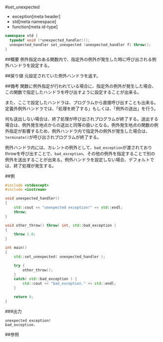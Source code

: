 #set_unexpected
* exception[meta header]
* std[meta namespace]
* function[meta id-type]

```cpp
namespace std {
  typedef void (*unexpected_handler)();
  unexpected_handler set_unexpected (unexpected_handler f) throw();
}
```

##概要
例外指定のある関数内で、指定外の例外が発生した時に呼び出される例外ハンドラを設定する。


##戻り値
元設定されていた例外ハンドラを返す。


##備考
関数に例外指定が行われている場合に、指定外の例外が発生した場合、この関数で指定したハンドラを呼び出すように設定することが出来る。

また、ここで設定したハンドラは、プログラムから直接呼び出すことも出来る。定義外例外ハンドラでは、「処理を終了する」もしくは、「例外の送出」を行う。

何も送出しない場合は、終了処理が呼び出されプログラムが終了する。送出する場合は、例外発生地点からの送出と同等の扱いとなる。例外発生地点の関数の例外指定が影響するため、例外ハンドラ内で指定外の例外が発生した場合は、`terminate()`が呼び出されプログラムが終了する。

例外ハンドラ内には、カレントの例外として、`bad_exception`が渡されておりthrowを呼び出すことで、`bad_exception`、その他の例外を指定することで別の例外を送出することが出来る。例外ハンドラを設定しない場合、デフォルトでは、終了処理が発生する。


##例

```cpp
#include <stdexcept>
#include <iostream>

void unexpected_handler()
{
    std::cout << "unexpected exception!" << std::endl;
    throw;
}

void other_throw() throw( int, std::bad_exception )
{
    throw 1.0;
}

int main()
{
    std::set_unexpected( unexpected_handler );

    try {
        other_throw();
    }
    catch( std::bad_exception ) {
        std::cout << "bad_exception." << std::endl;
    }

    return 0;
}
```

###出力
```
unexpected exception!
bad_exception.
```

##参照

